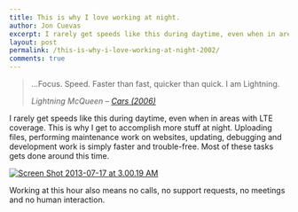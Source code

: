 ```yaml
---
title: This is why I love working at night.
author: Jon Cuevas
excerpt: I rarely get speeds like this during daytime, even when in areas with LTE coverage. This is why I get to accomplish more stuff at night. Uploading files, performing maintenance work on websites, updating, debugging and development work is simply faster and trouble-free. Most of these tasks gets done around this time.
layout: post
permalink: /this-is-why-i-love-working-at-night-2002/
comments: true
---
```

> &#8230;Focus. Speed. Faster than fast, quicker than quick. I am Lightning.
> 
> <cite>Lightning McQueen &#8211; <a href="http://www.imdb.com/title/tt0317219/" target="_blank">Cars (2006)</a></cite>

I rarely get speeds like this during daytime, even when in areas with LTE coverage. This is why I get to accomplish more stuff at night. Uploading files, performing maintenance work on websites, updating, debugging and development work is simply faster and trouble-free. Most of these tasks gets done around this time.

[<img class="aligncenter" alt="Screen Shot 2013-07-17 at 3.00.19 AM" src="{{ site.baseurl }}/assets/images/legacy/Screen-Shot-2013-07-17-at-3.00.19-AM.png" />][1]

Working at this hour also means no calls, no support requests, no meetings and no human interaction.

 [1]: http://www.speedtest.net/result/2840750269.png